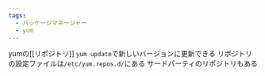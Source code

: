 ```yaml
---
tags:
  - パッケージマネージャー
  - yum
---
```

yumの[[リポジトリ]]
`yum update`で新しいバージョンに更新できる
リポジトリの設定ファイルは`/etc/yum.repos.d/`にある
サードパーティのリポジトリもある